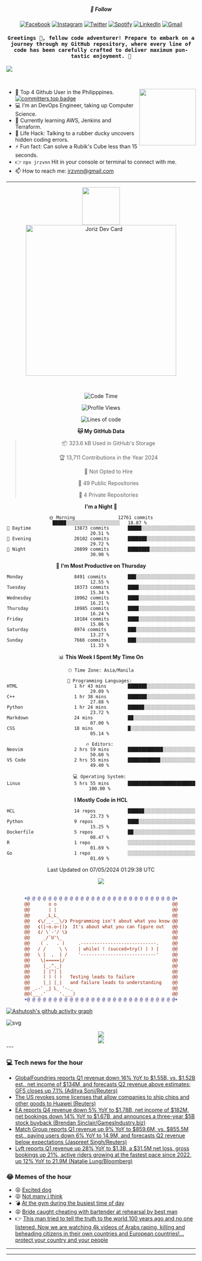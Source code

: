 <h5 align="center">💬 Follow</h5>
<div align="center">

[![Facebook](https://img.shields.io/badge/Facebook-%231877F2.svg?style=for-the-badge&logo=Facebook&logoColor=white)](https://www.facebook.com/Horisyo/)
[![Instagram](https://img.shields.io/badge/Instagram-%23E4405F.svg?style=for-the-badge&logo=Instagram&logoColor=white)](https://www.instagram.com/jrzvnn_/)
[![Twitter](https://img.shields.io/badge/Twitter-%231DA1F2.svg?style=for-the-badge&logo=Twitter&logoColor=white)](https://twitter.com/jrz_studies)
[![Spotify](https://img.shields.io/badge/Spotify-%231ED760.svg?style=for-the-badge&logo=Spotify&logoColor=white)](https://open.spotify.com/user/217td4qrc6mzqjodfalmzjpdi?si=b93099b9078c4ccb)
[![LinkedIn](https://img.shields.io/badge/LinkedIn-%230077B5.svg?style=for-the-badge&logo=LinkedIn&logoColor=white)](https://www.linkedin.com/in/jrz-vnn/)
[![Gmail](https://img.shields.io/badge/Gmail-D14836?style=for-the-badge&logo=gmail&logoColor=white)](mailto:jrzvnn@gmail.com)

</div>
<h4 align="center"><samp>Greetings 👋, fellow code adventurer! Prepare to embark on a journey through my GitHub repository, where every line of code has been carefully crafted to deliver maximum pun-tastic enjoyment. 🚀 </samp></h4>

<!--horizontal divider(gradiant)-->
<img src="https://user-images.githubusercontent.com/73097560/115834477-dbab4500-a447-11eb-908a-139a6edaec5c.gif">

&nbsp; 

<img align='right' src='https://github.com/Rishit-dagli/Rishit-dagli/blob/master/images/octocat-anime.gif' width='150"'>

- 🚀 Top 4 Github User in the Philipppines. [![committers.top badge](https://user-badge.committers.top/philippines/jrzvnn.svg)](https://user-badge.committers.top/philippines/USERNAME)
- 💻 I’m an DevOps Engineer, taking up Computer Science.
- 🤖 Currently learning AWS, Jenkins and Terraform.
- 🎯 Life Hack: Talking to a rubber ducky uncovers hidden coding errors.
- ⚡ Fun fact: Can solve a Rubik's Cube less than 15 seconds.
- 👉 `npx jrzvnn` Hit in your console or terminal to connect with me.
- 📫 How to reach me: jrzvnn@gmail.com

---

<!--🖼️OCTOCAT-->
<p align="center">

<img src="https://media.giphy.com/media/IP7sarl7C5lSFCw9rG/giphy.gif"  width="100px" height="100px">
<br />
<a href="https://app.daily.dev/jorizvillanueva"><img src="https://github.com/jrzvnn/jrzvnn/blob/main/devcard.svg" width="400" alt="Joriz Dev Card"/></a>
</p>

<br />
<div align="center">

<!--START_SECTION:waka-->
![Code Time](http://img.shields.io/badge/Code%20Time-256%20hrs%2050%20mins-blue)

![Profile Views](http://img.shields.io/badge/Profile%20Views-103-blue)

![Lines of code](https://img.shields.io/badge/From%20Hello%20World%20I%27ve%20Written-1.6%20million%20lines%20of%20code-blue)

**🐱 My GitHub Data** 

> 📦 323.6 kB Used in GitHub's Storage 
 > 
> 🏆 13,711 Contributions in the Year 2024
 > 
> 🚫 Not Opted to Hire
 > 
> 📜 49 Public Repositories 
 > 
> 🔑 4 Private Repositories 
 > 
**I'm a Night 🦉** 

```text
🌞 Morning                12761 commits       █████░░░░░░░░░░░░░░░░░░░░   18.87 % 
🌆 Daytime                13873 commits       █████░░░░░░░░░░░░░░░░░░░░   20.51 % 
🌃 Evening                20102 commits       ███████░░░░░░░░░░░░░░░░░░   29.72 % 
🌙 Night                  20899 commits       ████████░░░░░░░░░░░░░░░░░   30.90 % 
```
📅 **I'm Most Productive on Thursday** 

```text
Monday                   8491 commits        ███░░░░░░░░░░░░░░░░░░░░░░   12.55 % 
Tuesday                  10373 commits       ████░░░░░░░░░░░░░░░░░░░░░   15.34 % 
Wednesday                10962 commits       ████░░░░░░░░░░░░░░░░░░░░░   16.21 % 
Thursday                 10985 commits       ████░░░░░░░░░░░░░░░░░░░░░   16.24 % 
Friday                   10184 commits       ████░░░░░░░░░░░░░░░░░░░░░   15.06 % 
Saturday                 8974 commits        ███░░░░░░░░░░░░░░░░░░░░░░   13.27 % 
Sunday                   7666 commits        ███░░░░░░░░░░░░░░░░░░░░░░   11.33 % 
```


📊 **This Week I Spent My Time On** 

```text
🕑︎ Time Zone: Asia/Manila

💬 Programming Languages: 
HTML                     1 hr 43 mins        ███████░░░░░░░░░░░░░░░░░░   29.09 % 
C++                      1 hr 38 mins        ███████░░░░░░░░░░░░░░░░░░   27.88 % 
Python                   1 hr 24 mins        ██████░░░░░░░░░░░░░░░░░░░   23.72 % 
Markdown                 24 mins             ██░░░░░░░░░░░░░░░░░░░░░░░   07.00 % 
CSS                      18 mins             █░░░░░░░░░░░░░░░░░░░░░░░░   05.14 % 

🔥 Editors: 
Neovim                   2 hrs 59 mins       █████████████░░░░░░░░░░░░   50.60 % 
VS Code                  2 hrs 55 mins       ████████████░░░░░░░░░░░░░   49.40 % 

💻 Operating System: 
Linux                    5 hrs 55 mins       █████████████████████████   100.00 % 
```

**I Mostly Code in HCL** 

```text
HCL                      14 repos            ██████░░░░░░░░░░░░░░░░░░░   23.73 % 
Python                   9 repos             ████░░░░░░░░░░░░░░░░░░░░░   15.25 % 
Dockerfile               5 repos             ██░░░░░░░░░░░░░░░░░░░░░░░   08.47 % 
R                        1 repo              ░░░░░░░░░░░░░░░░░░░░░░░░░   01.69 % 
Go                       1 repo              ░░░░░░░░░░░░░░░░░░░░░░░░░   01.69 % 
```




 Last Updated on 07/05/2024 01:29:38 UTC
<!--END_SECTION:waka-->

<img src="https://wakatime.com/share/@jrzvnn/70a4618c-7cd9-4016-b7b9-eabe75c837ee.svg">

<br />
<br />

```diff
+@ @ @ @ @ @ @ @ @ @ @ @ @ @ @ @ @ @ @ @ @ @ @ @ @ @ @ @+
@@       o o                                           @@
@@       | |                                           @@
@@      _L_L_                                          @@
@@   ❮\/__-__\/❯ Programming isn't about what you know @@
@@   ❮(|~o.o~|)❯  It's about what you can figure out   @@
@@   ❮/ \`-'/ \❯                                       @@
@@     _/`U'\_                                         @@
@@    ( .   . )     .----------------------------.     @@
@@   / /     \ \    | while( ! (succed=try() ) ) |     @@
@@   \ |  ,  | /    '----------------------------'     @@
@@    \|=====|/                                        @@
@@     |_.^._|                                         @@
@@     | |"| |                                         @@
@@     ( ) ( )   Testing leads to failure              @@
@@     |_| |_|   and failure leads to understanding    @@
@@ _.-' _j L_ '-._                                     @@
@@(___.'     '.___)                                    @@
+@ @ @ @ @ @ @ @ @ @ @ @ @ @ @ @ @ @ @ @ @ @ @ @ @ @ @ @+

```

</div>


[![Ashutosh's github activity graph](https://github-readme-activity-graph.vercel.app/graph?username=jrzvnn&theme=github-compact)](https://github.com/ashutosh00710/github-readme-activity-graph)


![svg](profile-3d-contrib/profile-night-green.svg)

<div align="center">
<img src="https://github.com/jrzvnn/jrzvnn/blob/output/github-snake-dark.svg">
</div>

<div align=center>
<img align=center src=https://metrics.lecoq.io/jrzvnn?template=classic&isocalendar=1&languages=1&achievements=1&base=header%2C%20activity%2C%20community%2C%20repositories%2C%20metadata&base.indepth=false&base.hireable=false&base.skip=false&isocalendar=false&isocalendar.duration=full-year&languages=false&languages.limit=8&languages.threshold=0%25&languages.other=false&languages.colors=github&languages.sections=most-used&languages.indepth=false&languages.analysis.timeout=15&languages.analysis.timeout.repositories=7.5&languages.categories=markup%2C%20programming&languages.recent.categories=markup%2C%20programming&languages.recent.load=300&languages.recent.days=14&achievements=false&achievements.threshold=C&achievements.secrets=true&achievements.display=detailed&achievements.limit=0&config.timezone=Asia%2FManila)
</div>
<div align="left">
---

### 💻 Tech news for the hour

<!-- TECH:START -->
 - [GlobalFoundries reports Q1 revenue down 16% YoY to $1.55B, vs. $1.52B est., net income of $134M, and forecasts Q2 revenue above estimates; GFS closes up 7.1% &lpar;Aditya Soni/Reuters&rpar;](http://www.techmeme.com/240507/p41#a240507p41)
 - [The US revokes some licenses that allow companies to ship chips and other goods to Huawei &lpar;Reuters&rpar;](http://www.techmeme.com/240507/p40#a240507p40)
 - [EA reports Q4 revenue down 5% YoY to $1.78B, net income of $182M, net bookings down 14% YoY to $1.67B, and announces a three-year $5B stock buyback &lpar;Brendan Sinclair/GamesIndustry.biz&rpar;](http://www.techmeme.com/240507/p39#a240507p39)
 - [Match Group reports Q1 revenue up 9% YoY to $859.6M, vs. $855.5M est., paying users down 6% YoY to 14.9M, and forecasts Q2 revenue below expectations &lpar;Jaspreet Singh/Reuters&rpar;](http://www.techmeme.com/240507/p38#a240507p38)
 - [Lyft reports Q1 revenue up 28% YoY to $1.3B, a $31.5M net loss, gross bookings up 21%, active riders growing at the fastest pace since 2022, up 12% YoY to 21.9M &lpar;Natalie Lung/Bloomberg&rpar;](http://www.techmeme.com/240507/p37#a240507p37)<!-- TECH:END -->

### 😂 Memes of the hour

<!-- MEMES:START -->
 - 😝 [Excited dog](http://9gag.com/gag/a1mAjRD)
 - 😝 [Not many i think](http://9gag.com/gag/ayN5w9V)
 - 💣 [At the gym during the busiest time of day](http://9gag.com/gag/a4P4y4m)
 - 😝 [Bride caught cheating with bartender at rehearsal by best man](http://9gag.com/gag/aKGzXX3)
 - 👉 [This man tried to tell the truth to the world 100 years ago and no one listened. Now we are watching 4k videos of Arabs raping, killing and beheading citizens in their own countries and European countries!... protect your country and your people](http://9gag.com/gag/amoXQ34)<!-- MEMES:END -->

---

---
